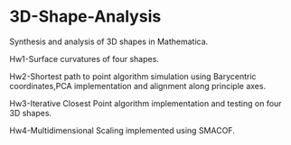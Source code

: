 # 3D-Shape-Analysis
Synthesis and analysis of 3D shapes in Mathematica.

Hw1-Surface curvatures of four shapes.

Hw2-Shortest path to point algorithm simulation using Barycentric coordinates,PCA implementation and alignment along principle axes.

Hw3-Iterative Closest Point algorithm implementation and testing on four 3D shapes.

Hw4-Multidimensional Scaling implemented using SMACOF.
